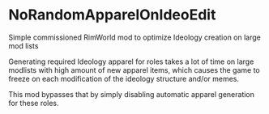 # NoRandomApparelOnIdeoEdit
Simple commissioned RimWorld mod to optimize Ideology creation on large mod lists

Generating required Ideology apparel for roles takes a lot of time on large modlists with high amount of new apparel items, which causes the game to freeze on each modification of the ideology structure and/or memes.

This mod bypasses that by simply disabling automatic apparel generation for these roles.
